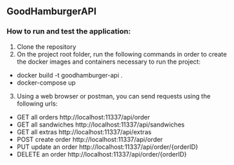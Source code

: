 ## GoodHamburgerAPI

### How to run and test the application:

1) Clone the repository
2) On the project root folder, run the following commands in order to create the docker images and containers necessary to run the project:
  - docker build -t goodhamburger-api .
  - docker-compose up
3) Using a web browser or postman, you can send requests using the following urls:
  - GET all orders http://localhost:11337/api/order
  - GET all sandwiches http://localhost:11337/api/sandwiches
  - GET all extras http://localhost:11337/api/extras
  - POST create order http://localhost:11337/api/order
  - PUT update an order http://localhost:11337/api/order/{orderID}
  - DELETE an order http://localhost:11337/api/order/{orderID}
